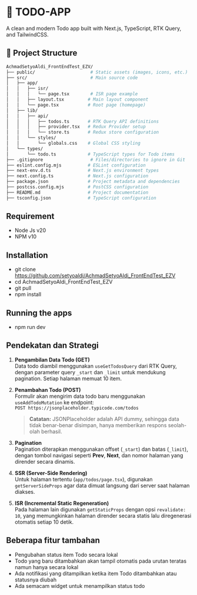 # 🧾 TODO-APP

A clean and modern Todo app built with Next.js, TypeScript, RTK Query, and TailwindCSS.

## 📁 Project Structure

```bash
AchmadSetyoAldi_FrontEndTest_EZV/
├── public/                     # Static assets (images, icons, etc.)
├── src/                        # Main source code
│   ├── app/
│   │   ├── isr/
│   │   │   └── page.tsx        # ISR page example
│   │   ├── layout.tsx         # Main layout component
│   │   └── page.tsx           # Root page (homepage)
│   ├── lib/
│   │   ├── api/
│   │   │   ├── todos.ts       # RTK Query API definitions
│   │   │   ├── provider.tsx   # Redux Provider setup
│   │   │   └── store.ts       # Redux store configuration
│   │   └── styles/
│   │       └── globals.css    # Global CSS styling
│   └── types/
│       └── todo.ts            # TypeScript types for Todo items
├── .gitignore                  # Files/directories to ignore in Git
├── eslint.config.mjs          # ESLint configuration
├── next-env.d.ts              # Next.js environment types
├── next.config.ts             # Next.js configuration
├── package.json               # Project metadata and dependencies
├── postcss.config.mjs         # PostCSS configuration
├── README.md                  # Project documentation
├── tsconfig.json              # TypeScript configuration
```

## Requirement

- Node Js v20
- NPM v10

## Installation

- git clone https://github.com/setyoaldi/AchmadSetyoAldi_FrontEndTest_EZV
- cd AchmadSetyoAldi_FrontEndTest_EZV
- git pull
- npm install

## Running the apps

- npm run dev

## Pendekatan dan Strategi

1. **Pengambilan Data Todo (GET)**  
   Data todo diambil menggunakan `useGetTodosQuery` dari RTK Query, dengan parameter query `_start` dan `_limit` untuk mendukung pagination. Setiap halaman memuat 10 item.

2. **Penambahan Todo (POST)**  
   Formulir akan mengirim data todo baru menggunakan `useAddTodoMutation` ke endpoint:  
   `POST https://jsonplaceholder.typicode.com/todos`

   > **Catatan:** JSONPlaceholder adalah API dummy, sehingga data tidak benar-benar disimpan, hanya memberikan respons seolah-olah berhasil.

3. **Pagination**  
   Pagination diterapkan menggunakan offset (`_start`) dan batas (`_limit`), dengan tombol navigasi seperti **Prev**, **Next**, dan nomor halaman yang dirender secara dinamis.

4. **SSR (Server-Side Rendering)**  
   Untuk halaman tertentu (`app/todos/page.tsx`), digunakan `getServerSideProps` agar data dimuat langsung dari server saat halaman diakses.

5. **ISR (Incremental Static Regeneration)**  
   Pada halaman lain digunakan `getStaticProps` dengan opsi `revalidate: 10`, yang memungkinkan halaman dirender secara statis lalu diregenerasi otomatis setiap 10 detik.

## Beberapa fitur tambahan

- Pengubahan status item Todo secara lokal
- Todo yang baru ditambahkan akan tampil otomatis pada urutan teratas namun hanya secara lokal
- Ada notifikasi yang ditampilkan ketika item Todo ditambahkan atau statusnya diubah
- Ada semacam widget untuk menampilkan status todo
